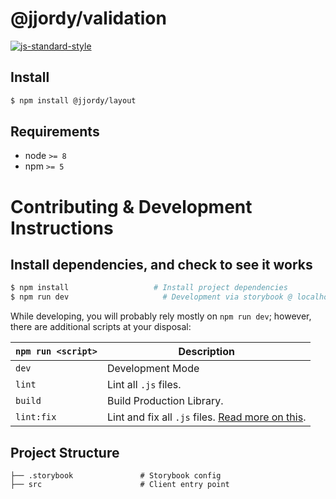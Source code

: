 # @jjordy/validation

[![js-standard-style](https://img.shields.io/badge/code%20style-standard-brightgreen.svg)](http://standardjs.com/)

## Install

```bash
$ npm install @jjordy/layout
```
## Requirements
* node `>= 8`
* npm `>= 5`

# Contributing & Development Instructions

## Install dependencies, and check to see it works

```bash
$ npm install                   # Install project dependencies
$ npm run dev                     # Development via storybook @ localhost:9001
```
While developing, you will probably rely mostly on `npm run dev`; however, there are additional scripts at your disposal:

|`npm run <script>`|Description|
|------------------|-----------|
|`dev`| Development Mode |
|`lint`|Lint all `.js` files.|
|`build`| Build Production Library.|
|`lint:fix`|Lint and fix all `.js` files. [Read more on this](http://eslint.org/docs/user-guide/command-line-interface.html#fix).|

## Project Structure
```
├── .storybook               # Storybook config
├── src                      # Client entry point
```
